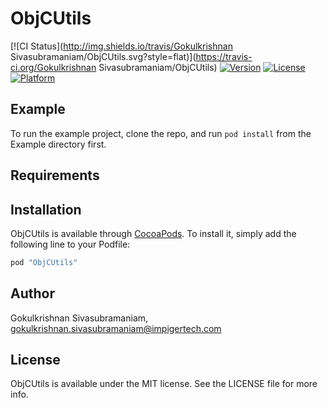 # ObjCUtils

[![CI Status](http://img.shields.io/travis/Gokulkrishnan Sivasubramaniam/ObjCUtils.svg?style=flat)](https://travis-ci.org/Gokulkrishnan Sivasubramaniam/ObjCUtils)
[![Version](https://img.shields.io/cocoapods/v/ObjCUtils.svg?style=flat)](http://cocoapods.org/pods/ObjCUtils)
[![License](https://img.shields.io/cocoapods/l/ObjCUtils.svg?style=flat)](http://cocoapods.org/pods/ObjCUtils)
[![Platform](https://img.shields.io/cocoapods/p/ObjCUtils.svg?style=flat)](http://cocoapods.org/pods/ObjCUtils)

## Example

To run the example project, clone the repo, and run `pod install` from the Example directory first.

## Requirements

## Installation

ObjCUtils is available through [CocoaPods](http://cocoapods.org). To install
it, simply add the following line to your Podfile:

```ruby
pod "ObjCUtils"
```

## Author

Gokulkrishnan Sivasubramaniam, gokulkrishnan.sivasubramaniam@impigertech.com

## License

ObjCUtils is available under the MIT license. See the LICENSE file for more info.
